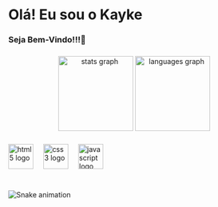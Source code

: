 <h1 align="left">Olá! Eu sou o Kayke</h1>

###

<h3 align="left">Seja Bem-Vindo!!!👋</h3>

###

<div align="center">
<img src="https://github-readme-stats.vercel.app/api?username=KaykeCalifani&hide_title=false&hide_rank=true&show_icons=true&include_all_commits=true&count_private=true&disable_animations=false&theme=aura&locale=en&hide_border=false" height="150" alt="stats graph"/>
<img src="https://github-readme-stats.vercel.app/api/top-langs?username=KaykeCalifani&locale=en&hide_title=false&layout=compact&card_width=320&langs_count=5&theme=aura&hide_border=false" height="150" alt="languages graph"/>
</div>

###

<div align="left">
  <img src="https://cdn.jsdelivr.net/gh/devicons/devicon/icons/html5/html5-original.svg" height="50" alt="html5 logo"  />
  <img width="12" />
  <img src="https://cdn.jsdelivr.net/gh/devicons/devicon/icons/css3/css3-original.svg" height="50" alt="css3 logo"  />
  <img width="12" />
  <img src="https://cdn.jsdelivr.net/gh/devicons/devicon/icons/javascript/javascript-original.svg" height="50" alt="javascript logo"  />
</div>

###

<br clear="both">

<img src="https://raw.githubusercontent.com/KaykeCalifani/KaykeCalifani/output/snake.svg" alt="Snake animation" />

###
